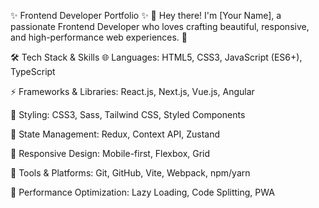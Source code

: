 ✨ Frontend Developer Portfolio ✨
👋 Hey there! I'm [Your Name], a passionate Frontend Developer who loves crafting beautiful, responsive, and high-performance web experiences. 🚀

🛠️ Tech Stack & Skills
🌐 Languages: HTML5, CSS3, JavaScript (ES6+), TypeScript

⚡ Frameworks & Libraries: React.js, Next.js, Vue.js, Angular

🎨 Styling: CSS3, Sass, Tailwind CSS, Styled Components

🔄 State Management: Redux, Context API, Zustand

📱 Responsive Design: Mobile-first, Flexbox, Grid

🔧 Tools & Platforms: Git, GitHub, Vite, Webpack, npm/yarn

🚀 Performance Optimization: Lazy Loading, Code Splitting, PWA
